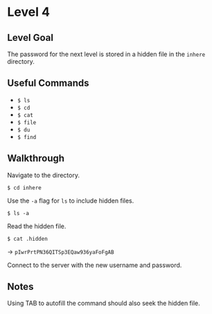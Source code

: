 # Level 4

## Level Goal

The password for the next level is stored in a hidden file in the `inhere` directory.

## Useful Commands

- `$ ls`
- `$ cd`
- `$ cat`
- `$ file`
- `$ du`
- `$ find`

## Walkthrough

Navigate to the directory.

`$ cd inhere`

Use the `-a` flag for `ls` to include hidden files.

`$ ls -a`

Read the hidden file.

`$ cat .hidden`

-> `pIwrPrtPN36QITSp3EQaw936yaFoFgAB`

Connect to the server with the new username and password.

## Notes

Using TAB to autofill the command should also seek the hidden file.
